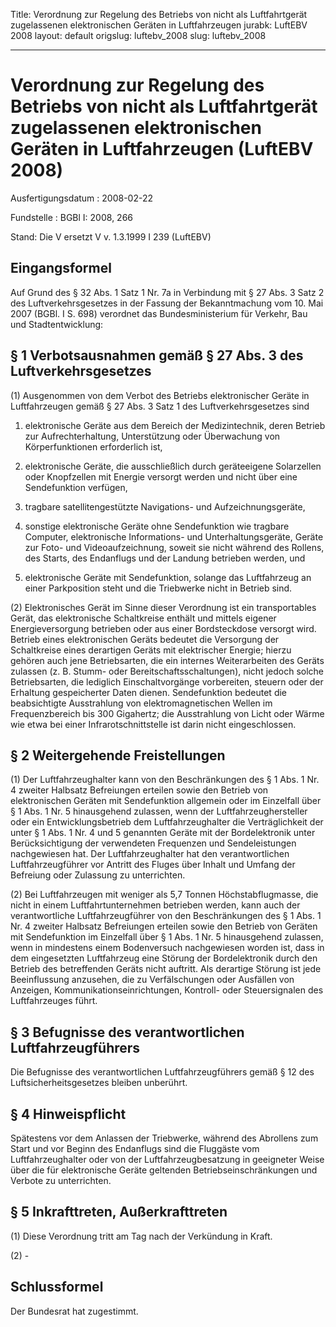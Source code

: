 Title: Verordnung zur Regelung des Betriebs von nicht als Luftfahrtgerät zugelassenen
  elektronischen Geräten in Luftfahrzeugen
jurabk: LuftEBV 2008
layout: default
origslug: luftebv_2008
slug: luftebv_2008

---

# Verordnung zur Regelung des Betriebs von nicht als Luftfahrtgerät zugelassenen elektronischen Geräten in Luftfahrzeugen (LuftEBV 2008)

Ausfertigungsdatum
:   2008-02-22

Fundstelle
:   BGBl I: 2008, 266

Stand: Die V ersetzt V v. 1.3.1999 I 239 (LuftEBV)

## Eingangsformel

Auf Grund des § 32 Abs. 1 Satz 1 Nr. 7a in Verbindung mit § 27 Abs. 3
Satz 2 des Luftverkehrsgesetzes in der Fassung der Bekanntmachung vom
10\. Mai 2007 (BGBl. I S. 698) verordnet das Bundesministerium für
Verkehr, Bau und Stadtentwicklung:


## § 1 Verbotsausnahmen gemäß § 27 Abs. 3 des Luftverkehrsgesetzes

(1) Ausgenommen von dem Verbot des Betriebs elektronischer Geräte in
Luftfahrzeugen gemäß § 27 Abs. 3 Satz 1 des Luftverkehrsgesetzes sind

1.  elektronische Geräte aus dem Bereich der Medizintechnik, deren Betrieb
    zur Aufrechterhaltung, Unterstützung oder Überwachung von
    Körperfunktionen erforderlich ist,


2.  elektronische Geräte, die ausschließlich durch geräteeigene
    Solarzellen oder Knopfzellen mit Energie versorgt werden und nicht
    über eine Sendefunktion verfügen,


3.  tragbare satellitengestützte Navigations- und Aufzeichnungsgeräte,


4.  sonstige elektronische Geräte ohne Sendefunktion wie tragbare
    Computer, elektronische Informations- und Unterhaltungsgeräte, Geräte
    zur Foto- und Videoaufzeichnung, soweit sie nicht während des Rollens,
    des Starts, des Endanflugs und der Landung betrieben werden, und


5.  elektronische Geräte mit Sendefunktion, solange das Luftfahrzeug an
    einer Parkposition steht und die Triebwerke nicht in Betrieb sind.




(2) Elektronisches Gerät im Sinne dieser Verordnung ist ein
transportables Gerät, das elektronische Schaltkreise enthält und
mittels eigener Energieversorgung betrieben oder aus einer
Bordsteckdose versorgt wird. Betrieb eines elektronischen Geräts
bedeutet die Versorgung der Schaltkreise eines derartigen Geräts mit
elektrischer Energie; hierzu gehören auch jene Betriebsarten, die ein
internes Weiterarbeiten des Geräts zulassen (z. B. Stumm- oder
Bereitschaftsschaltungen), nicht jedoch solche Betriebsarten, die
lediglich Einschaltvorgänge vorbereiten, steuern oder der Erhaltung
gespeicherter Daten dienen. Sendefunktion bedeutet die beabsichtigte
Ausstrahlung von elektromagnetischen Wellen im Frequenzbereich bis 300
Gigahertz; die Ausstrahlung von Licht oder Wärme wie etwa bei einer
Infrarotschnittstelle ist darin nicht eingeschlossen.


## § 2 Weitergehende Freistellungen

(1) Der Luftfahrzeughalter kann von den Beschränkungen des § 1 Abs. 1
Nr. 4 zweiter Halbsatz Befreiungen erteilen sowie den Betrieb von
elektronischen Geräten mit Sendefunktion allgemein oder im Einzelfall
über § 1 Abs. 1 Nr. 5 hinausgehend zulassen, wenn der
Luftfahrzeughersteller oder ein Entwicklungsbetrieb dem
Luftfahrzeughalter die Verträglichkeit der unter § 1 Abs. 1 Nr. 4 und
5 genannten Geräte mit der Bordelektronik unter Berücksichtigung der
verwendeten Frequenzen und Sendeleistungen nachgewiesen hat. Der
Luftfahrzeughalter hat den verantwortlichen Luftfahrzeugführer vor
Antritt des Fluges über Inhalt und Umfang der Befreiung oder Zulassung
zu unterrichten.

(2) Bei Luftfahrzeugen mit weniger als 5,7 Tonnen Höchstabflugmasse,
die nicht in einem Luftfahrtunternehmen betrieben werden, kann auch
der verantwortliche Luftfahrzeugführer von den Beschränkungen des § 1
Abs. 1 Nr. 4 zweiter Halbsatz Befreiungen erteilen sowie den Betrieb
von Geräten mit Sendefunktion im Einzelfall über § 1 Abs. 1 Nr. 5
hinausgehend zulassen, wenn in mindestens einem Bodenversuch
nachgewiesen worden ist, dass in dem eingesetzten Luftfahrzeug eine
Störung der Bordelektronik durch den Betrieb des betreffenden Geräts
nicht auftritt. Als derartige Störung ist jede Beeinflussung
anzusehen, die zu Verfälschungen oder Ausfällen von Anzeigen,
Kommunikationseinrichtungen, Kontroll- oder Steuersignalen des
Luftfahrzeuges führt.


## § 3 Befugnisse des verantwortlichen Luftfahrzeugführers

Die Befugnisse des verantwortlichen Luftfahrzeugführers gemäß § 12 des
Luftsicherheitsgesetzes bleiben unberührt.


## § 4 Hinweispflicht

Spätestens vor dem Anlassen der Triebwerke, während des Abrollens zum
Start und vor Beginn des Endanflugs sind die Fluggäste vom
Luftfahrzeughalter oder von der Luftfahrzeugbesatzung in geeigneter
Weise über die für elektronische Geräte geltenden
Betriebseinschränkungen und Verbote zu unterrichten.


## § 5 Inkrafttreten, Außerkrafttreten

(1) Diese Verordnung tritt am Tag nach der Verkündung in Kraft.

(2) -


## Schlussformel

Der Bundesrat hat zugestimmt.

